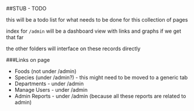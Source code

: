 ##STUB - TODO

this will be a todo list for what needs to be done for this collection of pages

index for `/admin` will be a dashboard view with links and graphs if we get that far

the other folders will interface on these records directly


###Links on page

* Foods (not under /admin)
* Species (under /admin?) - this might need to be moved to a generic tab
* Departments - under /admin
* Manage Users - under /admin
* Admin Reports - under /admin (because all these reports are related to admin)

